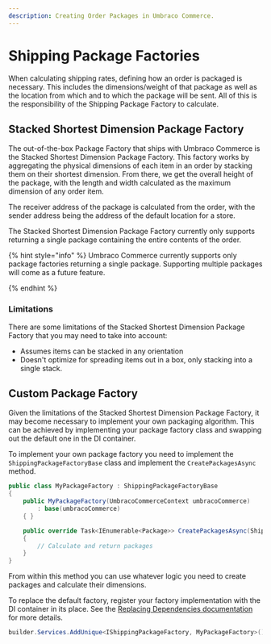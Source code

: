 ```yaml
---
description: Creating Order Packages in Umbraco Commerce.
---
```


# Shipping Package Factories

When calculating shipping rates, defining how an order is packaged is necessary. This includes the dimensions/weight of that package as well as the location from which and to which the package will be sent. All of this is the responsibility of the Shipping Package Factory to calculate.


## Stacked Shortest Dimension Package Factory

The out-of-the-box Package Factory that ships with Umbraco Commerce is the Stacked Shortest Dimension Package Factory. This factory works by aggregating the physical dimensions of each item in an order by stacking them on their shortest dimension. From there, we get the overall height of the package, with the length and width calculated as the maximum dimension of any order item.


The receiver address of the package is calculated from the order, with the sender address being the address of the default location for a store.

The Stacked Shortest Dimension Package Factory currently only supports returning a single package containing the entire contents of the order.

{% hint style="info" %}
Umbraco Commerce currently supports only package factories returning a single package. Supporting multiple packages will come as a future feature.

{% endhint %}

### Limitations

There are some limitations of the Stacked Shortest Dimension Package Factory that you may need to take into account:

* Assumes items can be stacked in any orientation
* Doesn't optimize for spreading items out in a box, only stacking into a single stack.

## Custom Package Factory

Given the limitations of the Stacked Shortest Dimension Package Factory, it may become necessary to implement your own packaging algorithm. This can be achieved by implementing your package factory class and swapping out the default one in the DI container.

To implement your own package factory you need to implement the `ShippingPackageFactoryBase` class and implement the `CreatePackagesAsync` method.

```csharp
public class MyPackageFactory : ShippingPackageFactoryBase
{
    public MyPackageFactory(UmbracoCommerceContext umbracoCommerce)
        : base(umbracoCommerce)
    { }

    public override Task<IEnumerable<Package>> CreatePackagesAsync(ShippingMethodReadOnly shippingMethod, OrderReadOnly order)
    {
        // Calculate and return packages
    }
}
```

From within this method you can use whatever logic you need to create packages and calculate their dimensions.

To replace the default factory, register your factory implementation with the DI container in its place. See the [Replacing Dependencies documentation](../key-concepts/dependency-injection.md#replacing-dependencies) for more details.


```csharp
builder.Services.AddUnique<IShippingPackageFactory, MyPackageFactory>();
```